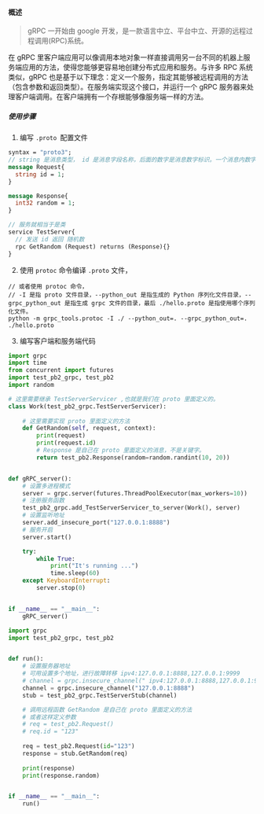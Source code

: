#### 概述

> gRPC 一开始由 google 开发，是一款语言中立、平台中立、开源的远程过程调用(RPC)系统。

在 gRPC 里客户端应用可以像调用本地对象一样直接调用另一台不同的机器上服务端应用的方法，使得您能够更容易地创建分布式应用和服务。与许多 RPC 系统类似，gRPC 也是基于以下理念：定义一个服务，指定其能够被远程调用的方法（包含参数和返回类型）。在服务端实现这个接口，并运行一个 gRPC 服务器来处理客户端调用。在客户端拥有一个存根能够像服务端一样的方法。

##### 使用步骤

1. 编写 `.proto `配置文件

```protobuf
syntax = "proto3";
// string 是消息类型， id 是消息字段名称，后面的数字是消息数字标识。一个消息内数字标识是唯一的。
message Request{
  string id = 1;
}

message Response{
  int32 random = 1;
}

// 服务就相当于是类
service TestServer{
  // 发送 id 返回 随机数
  rpc GetRandom (Request) returns (Response){}
}
```

2. 使用 `protoc` 命令编译 `.proto` 文件，

```shell
// 或者使用 protoc 命令，
// -I 是指 proto 文件目录，--python_out 是指生成的 Python 序列化文件目录，--grpc_python_out 是指生成 grpc 文件的目录，最后 ./hello.proto 是指使用哪个序列化文件。
python -m grpc_tools.protoc -I ./ --python_out=. --grpc_python_out=. ./hello.proto
```

3. 编写客户端和服务端代码

```python
import grpc
import time
from concurrent import futures
import test_pb2_grpc, test_pb2
import random

# 这里需要继承 TestServerServicer ,也就是我们在 proto 里面定义的。
class Work(test_pb2_grpc.TestServerServicer):
		
    # 这里需要实现 proto 里面定义的方法
    def GetRandom(self, request, context):
        print(request)
        print(request.id)
        # Response 是自己在 proto 里面定义的消息，不是关键字。
        return test_pb2.Response(random=random.randint(10, 20))


def gRPC_server():
    # 设置多进程模式
    server = grpc.server(futures.ThreadPoolExecutor(max_workers=10))
    # 注册服务函数
    test_pb2_grpc.add_TestServerServicer_to_server(Work(), server)
    # 设置监听地址
    server.add_insecure_port("127.0.0.1:8888")
    # 服务开启
    server.start()

    try:
        while True:
            print("It's running ...")
            time.sleep(60)
    except KeyboardInterrupt:
        server.stop(0)


if __name__ == "__main__":
    gRPC_server()

```

```python
import grpc
import test_pb2_grpc, test_pb2


def run():
    # 设置服务器地址
    # 可用设置多个地址，进行故障转移 ipv4:127.0.0.1:8888,127.0.0.1:9999
    # channel = grpc.insecure_channel(" ipv4:127.0.0.1:8888,127.0.0.1:9999")
    channel = grpc.insecure_channel("127.0.0.1:8888")
    stub = test_pb2_grpc.TestServerStub(channel)

    # 调用远程函数 GetRandom 是自己在 proto 里面定义的方法
    # 或者这样定义参数
    # req = test_pb2.Request()
    # req.id = "123"
    
    req = test_pb2.Request(id="123") 
    response = stub.GetRandom(req)
    
    print(response)
    print(response.random)


if __name__ == "__main__":
    run()

```

